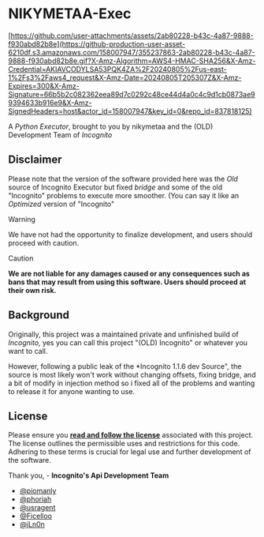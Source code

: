 # NIKYMETAA-Exec


[https://github.com/user-attachments/assets/2ab80228-b43c-4a87-9888-f930abd82b8e](https://github-production-user-asset-6210df.s3.amazonaws.com/158007947/355237863-2ab80228-b43c-4a87-9888-f930abd82b8e.gif?X-Amz-Algorithm=AWS4-HMAC-SHA256&X-Amz-Credential=AKIAVCODYLSA53PQK4ZA%2F20240805%2Fus-east-1%2Fs3%2Faws4_request&X-Amz-Date=20240805T205307Z&X-Amz-Expires=300&X-Amz-Signature=66b5b2c082362eea89d7c0292c48ce44d4a0c4c9d1cb0873ae99394633b916e9&X-Amz-SignedHeaders=host&actor_id=158007947&key_id=0&repo_id=837818125)


A *Python Executor*, brought to you by nikymetaa and the (OLD) Development Team of *Incognito*

## Disclaimer
Please note that the version of the software provided here was the *Old* source of Incognito Executor but fixed *bridge* and some of the old "Incognito" problems to execute more smoother. (You can say it like an *Optimized* version of "Incognito"

> [!WARNING]  
> We have not had the opportunity to finalize development, and users should proceed with caution.

> [!CAUTION]
> **We are not liable for any damages caused or any consequences such as bans that may result from using this software. Users should proceed at their own risk.**

## Background
Originally, this project was a maintained private and unfinished build of *Incognito*, yes you can call this project "(OLD) Incognito" or whatever you want to call.

However, following a public leak of the *Incognito 1.1.6 dev Source", the source is most likely won't work without changing offsets, fixing bridge, and a bit of modify in injection method so i fixed all of the problems and wanting to release it for anyone wanting to use.

## License
Please ensure you **[read and follow the license](/LICENSE.md)** associated with this project. The license outlines the permissible uses and restrictions for this code. Adhering to these terms is crucial for legal use and further development of the software.

Thank you, - **Incognito's Api Development Team**
- [@piomanly](https://github.com/piomanly)
- [@phoriah](https://github.com/phoriah)
- [@usragent](https://github.com/usragent)
- [@Ficelloo](https://github.com/Ficelloo)
- [@jLn0n](https://github.com/jLn0n)
